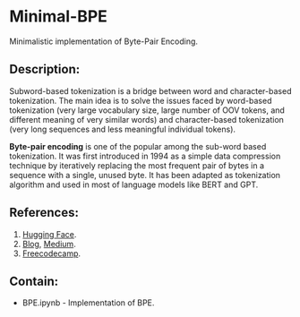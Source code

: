 # Minimal-BPE
Minimalistic implementation of Byte-Pair Encoding.

## Description:
Subword-based tokenization is a bridge between word and character-based tokenization. The main idea is to solve the issues faced by word-based tokenization (very large vocabulary size, large number of OOV tokens, and different meaning of very similar words) and character-based tokenization (very long sequences and less meaningful individual tokens).

**Byte-pair encoding** is one of the popular among the sub-word based tokenization. It was first introduced in 1994 as a simple data compression technique by iteratively replacing the most frequent pair of bytes in a sequence with a single, unused byte. It has been adapted as tokenization algorithm and used in most of language models like BERT and GPT.

## References:
1. [Hugging Face](https://huggingface.co/learn/nlp-course/en/chapter6/5).
2. [Blog](https://towardsdatascience.com/byte-pair-encoding-subword-based-tokenization-algorithm-77828a70bee0), [Medium](https://medium.com/@hsinhungw/understanding-byte-pair-encoding-fd196ebfe93f).
3. [Freecodecamp](https://www.freecodecamp.org/news/evolution-of-tokenization/).

## Contain:
* BPE.ipynb - Implementation of BPE.
